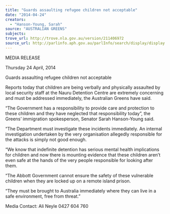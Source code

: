 ```yaml
---
title: "Guards assaulting refugee children not acceptable"
date: "2014-04-24"
creators:
  - "Hanson-Young, Sarah"
source: "AUSTRALIAN GREENS"
subjects:
trove_url: http://trove.nla.gov.au/version/211406972
source_url: http://parlinfo.aph.gov.au/parlInfo/search/display/display.w3p;query=Id%3A%22media/pressrel/3128245%22
---
```


 MEDIA RELEASE 

 Thursday 24 April, 2014 

 Guards assaulting refugee children not acceptable 

 Reports today that children are being verbally and physically assaulted by local security staff at  the Nauru Detention Centre are extremely concerning and must be addressed immediately, the  Australian Greens have said. 

 “The Government has a responsibility to provide care and protection to these children and they  have neglected that responsibility today”, the Greens’ immigration spokesperson, Senator Sarah  Hanson-Young said.  

 “The Department must investigate these incidents immediately. An internal investigation  undertaken by the very organisation allegedly responsible for the attacks is simply not good  enough.  

 “We know that indefinite detention has serious mental health implications for children and now  there is mounting evidence that these children aren’t even safe at the hands of the very people  responsible for looking after them.  

 “The Abbott Government cannot ensure the safety of these vulnerable children when they are  locked up on a remote island prison.  

 “They must be brought to Australia immediately where they can live in a safe environment, free  from threat.” 

 Media Contact: Ali Neyle 0427 604 760   


